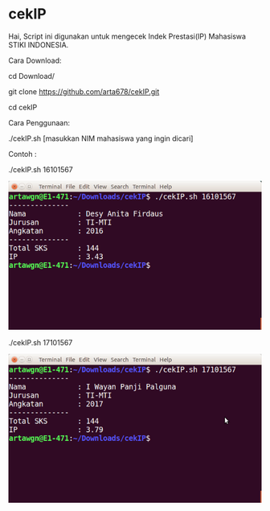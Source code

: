 # cekIP
Hai,
Script ini digunakan  untuk mengecek Indek Prestasi(IP) Mahasiswa STIKI INDONESIA.

Cara Download:

cd Download/

git clone https://github.com/arta678/cekIP.git

cd cekIP

Cara Penggunaan:

./cekIP.sh [masukkan NIM mahasiswa yang ingin dicari]


Contoh :

./cekIP.sh 16101567


![alt text](https://github.com/arta678/cekip/blob/master/ss/cekIP1.png)

./cekIP.sh 17101567

![alt text](https://github.com/arta678/cekip/blob/master/ss/cekIP2.png)
